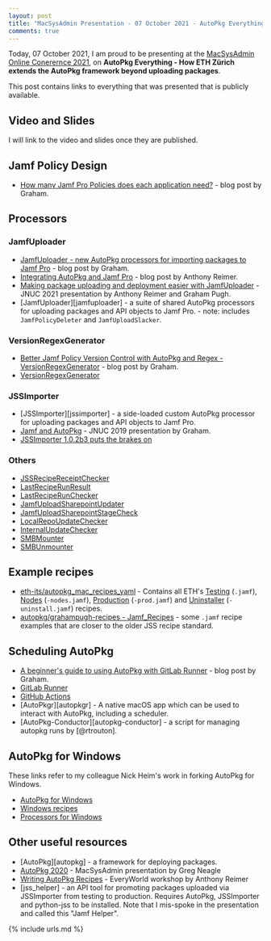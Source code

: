```yaml
---
layout: post
title: "MacSysAdmin Presentation - 07 October 2021 - AutoPkg Everything"
comments: true
---
```


Today, 07 October 2021, I am proud to be presenting at the [MacSysAdmin Online Conerernce 2021](https://www.macsysadmin.se/program/program.html), on **AutoPkg Everything - How ETH Zürich extends the AutoPkg framework beyond uploading packages**.

This post contains links to everything that was presented that is publicly available.

## Video and Slides

I will link to the video and slides once they are published.

## Jamf Policy Design

- [How many Jamf Pro Policies does each application need?](https://grahamrpugh.com/2017/11/02/how-many-policies.html) - blog post by Graham.

## Processors

### JamfUploader

- [JamfUploader - new AutoPkg processors for importing packages to Jamf Pro](https://grahamrpugh.com/2020/12/14/introducing-jamf-upload.html) - blog post by Graham.
- [Integrating AutoPkg and Jamf Pro](https://maclabs.jazzace.ca/2020/12/29/integrating-autopkg-jamfpro.html) - blog post by Anthony Reimer.
- [Making package uploading and deployment easier with JamfUploader](https://grahamrpugh.com/2021/08/18/jnuc-presentation-jamfuploader.html) - JNUC 2021 presentation by Anthony Reimer and Graham Pugh.
- [JamfUploader][jamfuploader] - a suite of shared AutoPkg processors for uploading packages and API objects to Jamf Pro. - note: includes `JamfPolicyDeleter` and `JamfUploadSlacker`.

### VersionRegexGenerator

- [Better Jamf Policy Version Control with AutoPkg and Regex - VersionRegexGenerator](https://grahamrpugh.com/2020/09/17/better-jamf-policy-version-control-autopkg.html) - blog post by Graham.
- [VersionRegexGenerator](https://github.com/autopkg/grahampugh-recipes/tree/main/CommonProcessors#VersionRegexGenerator)

### JSSImporter

- [JSSImporter][jssimporter] - a side-loaded custom AutoPkg processor for uploading packages and API objects to Jamf Pro.
- [Jamf and AutoPkg](https://grahamrpugh.com/2019/11/14/jamf-and-autopkg-jnuc2019-session.html) - JNUC 2019 presentation by Graham.
- [JSSImporter 1.0.2b3 puts the brakes on](https://grahamrpugh.com/2019/06/13/jssimporter-update.html)

### Others

- [JSSRecipeReceiptChecker](https://github.com/autopkg/grahampugh-recipes/tree/main/CommonProcessors#JSSRecipeReceiptChecker)
- [LastRecipeRunResult](https://github.com/autopkg/grahampugh-recipes/tree/main/PostProcessors#lastreciperunresult)
- [LastRecipeRunChecker](https://github.com/autopkg/grahampugh-recipes/tree/main/PreProcessors#lastreciperunchecker)
- [JamfUploadSharepointUpdater](https://github.com/eth-its/autopkg-mac-recipes-yaml/tree/main/Shared_Processors#jamfuploadsharepointupdater)
- [JamfUploadSharepointStageCheck](https://github.com/eth-its/autopkg-mac-recipes-yaml/tree/main/Shared_Processors#jamfuploadsharepointstagecheck)
- [LocalRepoUpdateChecker](https://github.com/eth-its/autopkg-mac-recipes-yaml/tree/main/Shared_Processors#localrepoupdatechecker)
- [InternalUpdateChecker](https://github.com/eth-its/autopkg-mac-recipes-yaml/blob/main/Shared_Processors/InternalUpdateChecker.py)
- [SMBMounter](https://github.com/autopkg/grahampugh-recipes/tree/main/CommonProcessors#smbmounter)
- [SMBUnmounter](https://github.com/autopkg/grahampugh-recipes/tree/main/CommonProcessors#smbunmounter)

## Example recipes

- [eth-its/autopkg_mac_recipes_yaml](https://github.com/eth-its/autopkg-mac-recipes-yaml) - Contains all ETH's [Testing](https://github.com/eth-its/autopkg-mac-recipes-yaml/tree/main/Jamf_Recipes) (`.jamf`), [Nodes](https://github.com/eth-its/autopkg-mac-recipes-yaml/tree/main/Jamf_Nodes_Recipes) (`-nodes.jamf`), [Production](https://github.com/eth-its/autopkg-mac-recipes-yaml/tree/main/Jamf_Prod_Recipes) (`-prod.jamf`) and [Uninstaller](https://github.com/eth-its/autopkg-mac-recipes-yaml/tree/main/Jamf_Uninstall_Recipes) (`-uninstall.jamf`) recipes.
- [autopkg/grahampugh-recipes - Jamf_Recipes](https://github.com/grahampugh/recipes-yaml/tree/main/Jamf_Recipes) - some `.jamf` recipe examples that are closer to the older JSS recipe standard.

## Scheduling AutoPkg

- [A beginner's guide to using AutoPkg with GitLab Runner](https://grahamrpugh.com/2020/07/10/gitlab-runner-and-autopkg.html) - blog post by Graham.
- [GitLab Runner](https://docs.gitlab.com/runner/)
- [GitHub Actions](https://docs.github.com/en/actions)
- [AutoPkgr][autopkgr] - A native macOS app which can be used to interact with AutoPkg, including a scheduler.
- [AutoPkg-Conductor][autopkg-conductor] - a script for managing autopkg runs by [@rtrouton].

## AutoPkg for Windows

These links refer to my colleague Nick Heim's work in forking AutoPkg for Windows.

- [AutoPkg for Windows](https://github.com/NickETH/autopkg)
- [Windows recipes](https://github.com/NickETH/recipes-win)
- [Processors for Windows](https://github.com/NickETH/recipes-win/tree/master/SharedProcessors#nicks-shared-processors-for-autopkgwin)

## Other useful resources

- [AutoPkg][autopkg] - a framework for deploying packages.
- [AutoPkg 2020](https://managingosx.wordpress.com/2019/10/02/autopkg-2020-macsysadmin-2019-links/) - MacSysAdmin presentation by Greg Neagle
- [Writing AutoPkg Recipes](https://maclabs.jazzace.ca/2020/11/26/autopkg-workshop.html) - EveryWorld workshop by Anthony Reimer
- [jss_helper] - an API tool for promoting packages uploaded via JSSImporter from testing to production. Requires AutoPkg, JSSImporter and python-jss to be installed. Note that I mis-spoke in the presentation and called this "Jamf Helper".

{% include urls.md %}
